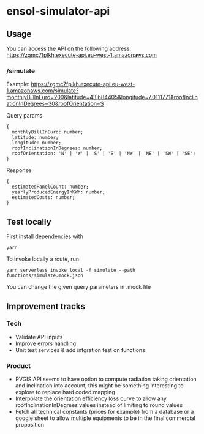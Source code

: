 # ensol-simulator-api

## Usage

You can access the API on the following address: https://zgmc7fplkh.execute-api.eu-west-1.amazonaws.com

### /simulate

Example: https://zgmc7fplkh.execute-api.eu-west-1.amazonaws.com/simulate?monthlyBillInEuro=200&latitude=43.684405&longitude=7.0111771&roofInclinationInDegrees=30&roofOrientation=S

Query params

```
{
  monthlyBillInEuro: number;
  latitude: number;
  longitude: number;
  roofInclinationInDegrees: number;
  roofOrientation: 'N' | 'W' | 'S' | 'E' | 'NW' | 'NE' | 'SW' | 'SE';
}
```

Response

```
{
  estimatedPanelCount: number;
  yearlyProducedEnergyInKWh: number;
  estimatedCosts: number;
}
```

## Test locally

First install dependencies with

```
yarn
```

To invoke locally a route, run

```
yarn serverless invoke local -f simulate --path functions/simulate.mock.json
```

You can change the given query parameters in .mock file

## Improvement tracks

### Tech

- Validate API inputs
- Improve errors handling
- Unit test services & add intgration test on functions

### Product

- PVGIS API seems to have option to compute radiation taking orientation and inclination into account, this might be something interesting to explore to replace hard coded mapping
- Interpolate the orientation efficiency loss curve to allow any roofInclinationInDegrees values instead of limiting to round values
- Fetch all technical constants (prices for example) from a database or a google sheet to allow multiple equipments to be in the final commercial proposition
